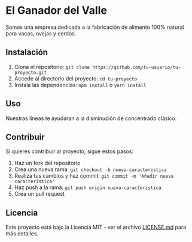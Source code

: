 # El Ganador del Valle

Somos una empresa dedicada a la fabricación de alimento 100% natural para vacas, ovejas y cerdos.

## Instalación

1. Clona el repositorio: `git clone https://github.com/tu-usuario/tu-proyecto.git`
2. Accede al directorio del proyecto: `cd tu-proyecto`
3. Instala las dependencias: `npm install` o `yarn install`

## Uso

Nuestras líneas te ayudaran a la disminución de concentrado clásico.

## Contribuir

Si quieres contribuir al proyecto, sigue estos pasos:

1. Haz un fork del repositorio
2. Crea una nueva rama: `git checkout -b nueva-caracteristica`
3. Realiza tus cambios y haz commit: `git commit -m 'Añadir nueva característica'`
4. Haz push a la rama: `git push origin nueva-caracteristica`
5. Crea un pull request

## Licencia

Este proyecto está bajo la Licencia MIT - ver el archivo [LICENSE.md](LICENSEJonathanPortilla.md) para más detalles.

